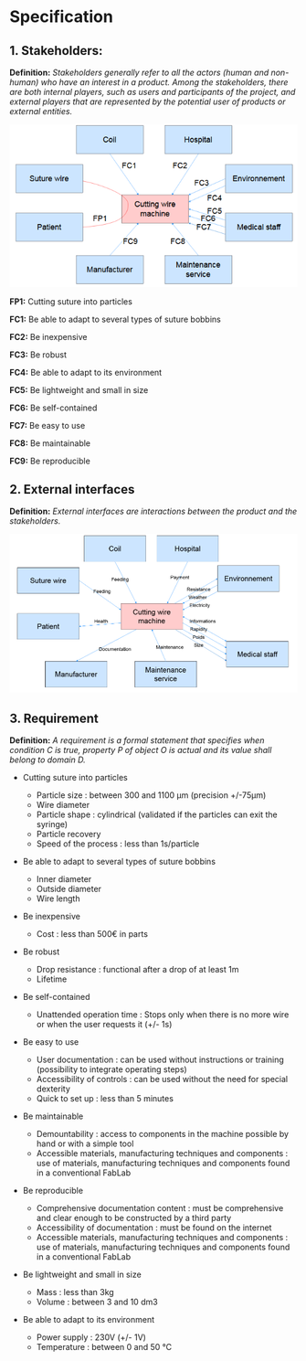 # Specification
  
## 1. Stakeholders:
  
**Definition:** *Stakeholders generally refer to all the actors (human and non-human) who have an interest in a product. Among the stakeholders, there are both internal players, such as users and participants of the project, and external players that are represented by the potential user of products or external entities.*

<p align="center">
  <img src="https://github.com/TomGosnik/FairEmbo-Project/blob/main/Source/Pictures/Specifications_Stakeholders.png" />
<p/>

**FP1:** Cutting suture into particles

**FC1:** Be able to adapt to several types of suture bobbins

**FC2:** Be inexpensive

**FC3:** Be robust

**FC4:** Be able to adapt to its environment

**FC5:** Be lightweight and small in size

**FC6:** Be self-contained

**FC7:** Be easy to use

**FC8:** Be maintainable

**FC9:** Be reproducible
  
## 2. External interfaces
  
**Definition:**  *External interfaces are interactions between the product and the stakeholders.*

<p align="center">
  <img src="https://github.com/TomGosnik/FairEmbo-Project/blob/main/Source/Pictures/Specifications_External%20interfaces.png" />
<p/>

## 3. Requirement

**Definition:** *A requirement is a formal statement that specifies when condition C is true, property P of object O is actual and its value shall belong  to domain D.*

* Cutting suture into particles
  * Particle size : between 300 and 1100 µm	(precision +/-75µm)
  * Wire diameter 
  * Particle shape : cylindrical (validated if the particles can exit the syringe)
  * Particle recovery
  * Speed of the process : less than 1s/particle

* Be able to adapt to several types of suture bobbins
  * Inner diameter 
  * Outside diameter
  * Wire length

* Be inexpensive
  * Cost : less than 500€ in parts

* Be robust
  * Drop resistance : functional after a drop of at least 1m
  * Lifetime 

* Be self-contained
  * Unattended operation time : Stops only when there is no more wire or when the user requests it (+/- 1s)

* Be easy to use
  * User documentation : can be used without instructions or training (possibility to integrate operating steps)
  * Accessibility of controls : can be used without the need for special dexterity
  * Quick to set up : less than 5 minutes

* Be maintainable
  * Demountability : access to components in the machine possible by hand or with a simple tool
  * Accessible materials, manufacturing techniques and components : use of materials, manufacturing techniques and components found in a conventional FabLab

* Be reproducible
  * Comprehensive documentation content : must be comprehensive and clear enough to be constructed by a third party
  * Accessibility of documentation : must be found on the internet
  * Accessible materials, manufacturing techniques and components : use of materials, manufacturing techniques and components found in a conventional FabLab

* Be lightweight and small in size
  * Mass : less than 3kg
  * Volume : between 3 and 10 dm3
 
* Be able to adapt to its environment
  * Power supply : 230V (+/- 1V)
  * Temperature : between 0 and 50 °C
